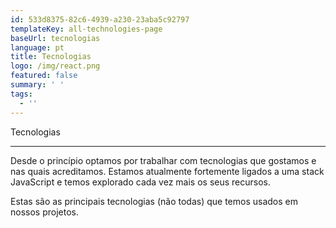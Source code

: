 ```yaml
---
id: 533d8375-82c6-4939-a230-23aba5c92797
templateKey: all-technologies-page
baseUrl: tecnologias
language: pt
title: Tecnologias
logo: /img/react.png
featured: false
summary: ' '
tags:
  - ''
---
```


Tecnologias

---

Desde o princípio optamos por trabalhar com tecnologias que gostamos e nas quais acreditamos. Estamos atualmente fortemente ligados a uma stack JavaScript e temos explorado cada vez mais os seus recursos.

Estas são as principais tecnologias (não todas) que temos usados em nossos projetos.
